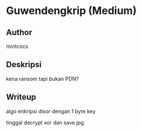# Guwendengkrip (Medium)

## Author
mintcocs

## Deskripsi
kena ransom tapi bukan PDN?

## Writeup
algo enkripsi dixor dengan 1 byte key

tinggal decrypt xor dan save jpg
